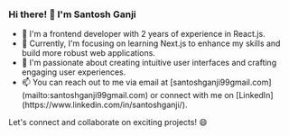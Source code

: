 ### Hi there! 👋 I'm Santosh Ganji

<ul>
<li> 🌟 I'm a frontend developer with 2 years of experience in React.js.</br></li>  
<li>🌱 Currently, I'm focusing on learning Next.js to enhance my skills and build more robust web applications.</br></li>
<li>🔭 I'm passionate about creating intuitive user interfaces and crafting engaging user experiences.</br></li>
<li>📫 You can reach out to me via email at [santoshganji99gmail.com](mailto:santoshganji99gmail.com) or connect with me on [LinkedIn](https://www.linkedin.com/in/santoshganji/).</br></li>
</ul>

  Let's connect and collaborate on exciting projects! 😄


